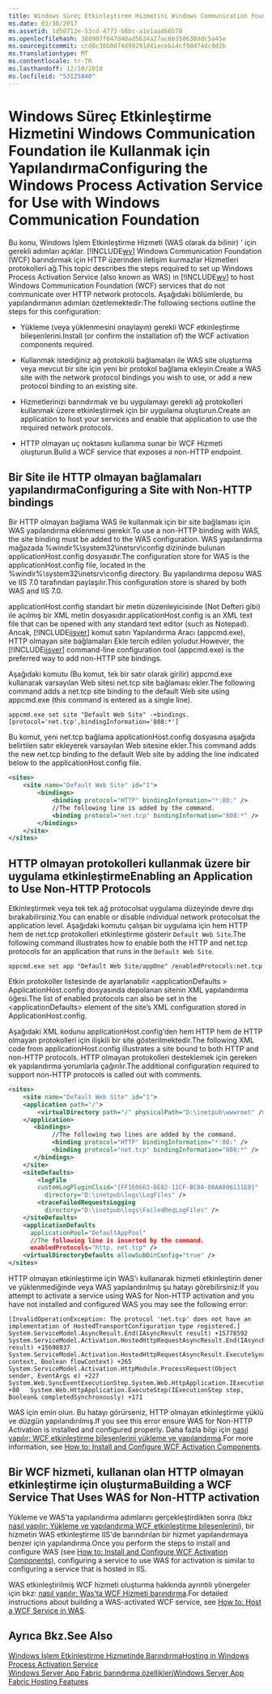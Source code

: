 ```yaml
---
title: Windows Süreç Etkinleştirme Hizmetini Windows Communication Foundation ile Kullanmak için Yapılandırma
ms.date: 03/30/2017
ms.assetid: 1d50712e-53cd-4773-b8bc-a1e1aad66b78
ms.openlocfilehash: 388907f847d40ad5634a27ac6b350638ddc5a45e
ms.sourcegitcommit: ccd8c36b0d74d99291d41aceb14cf98d74dc9d2b
ms.translationtype: MT
ms.contentlocale: tr-TR
ms.lasthandoff: 12/10/2018
ms.locfileid: "53125840"
---
```

# <a name="configuring-the-windows-process-activation-service-for-use-with-windows-communication-foundation"></a><span data-ttu-id="220d7-102">Windows Süreç Etkinleştirme Hizmetini Windows Communication Foundation ile Kullanmak için Yapılandırma</span><span class="sxs-lookup"><span data-stu-id="220d7-102">Configuring the Windows Process Activation Service for Use with Windows Communication Foundation</span></span>
<span data-ttu-id="220d7-103">Bu konu, Windows İşlem Etkinleştirme Hizmeti (WAS olarak da bilinir) ' için gerekli adımları açıklar. [!INCLUDE[wv](../../../../includes/wv-md.md)] Windows Communication Foundation (WCF) barındırmak için HTTP üzerinden iletişim kurmazlar Hizmetleri protokolleri ağ.</span><span class="sxs-lookup"><span data-stu-id="220d7-103">This topic describes the steps required to set up Windows Process Activation Service (also known as WAS) in [!INCLUDE[wv](../../../../includes/wv-md.md)] to host Windows Communication Foundation (WCF) services that do not communicate over HTTP network protocols.</span></span> <span data-ttu-id="220d7-104">Aşağıdaki bölümlerde, bu yapılandırmanın adımları özetlemektedir:</span><span class="sxs-lookup"><span data-stu-id="220d7-104">The following sections outline the steps for this configuration:</span></span>  
  
-   <span data-ttu-id="220d7-105">Yükleme (veya yüklenmesini onaylayın) gerekli WCF etkinleştirme bileşenlerini.</span><span class="sxs-lookup"><span data-stu-id="220d7-105">Install (or confirm the installation of) the WCF activation components required.</span></span>  
  
-   <span data-ttu-id="220d7-106">Kullanmak istediğiniz ağ protokolü bağlamaları ile WAS site oluşturma veya mevcut bir site için yeni bir protokol bağlama ekleyin.</span><span class="sxs-lookup"><span data-stu-id="220d7-106">Create a WAS site with the network protocol bindings you wish to use, or add a new protocol binding to an existing site.</span></span>  
  
-   <span data-ttu-id="220d7-107">Hizmetlerinizi barındırmak ve bu uygulamayı gerekli ağ protokolleri kullanmak üzere etkinleştirmek için bir uygulama oluşturun.</span><span class="sxs-lookup"><span data-stu-id="220d7-107">Create an application to host your services and enable that application to use the required network protocols.</span></span>  
  
-   <span data-ttu-id="220d7-108">HTTP olmayan uç noktasını kullanıma sunar bir WCF Hizmeti oluşturun.</span><span class="sxs-lookup"><span data-stu-id="220d7-108">Build a WCF service that exposes a non-HTTP endpoint.</span></span>  
  
## <a name="configuring-a-site-with-non-http-bindings"></a><span data-ttu-id="220d7-109">Bir Site ile HTTP olmayan bağlamaları yapılandırma</span><span class="sxs-lookup"><span data-stu-id="220d7-109">Configuring a Site with Non-HTTP bindings</span></span>  
 <span data-ttu-id="220d7-110">Bir HTTP olmayan bağlama WAS ile kullanmak için bir site bağlaması için WAS yapılandırma eklenmesi gerekir.</span><span class="sxs-lookup"><span data-stu-id="220d7-110">To use a non-HTTP binding with WAS, the site binding must be added to the WAS configuration.</span></span> <span data-ttu-id="220d7-111">WAS yapılandırma mağazada %windir%\system32\inetsrv\config dizininde bulunan applicationHost.config dosyasıdır.</span><span class="sxs-lookup"><span data-stu-id="220d7-111">The configuration store for WAS is the applicationHost.config file, located in the %windir%\system32\inetsrv\config directory.</span></span> <span data-ttu-id="220d7-112">Bu yapılandırma deposu WAS ve IIS 7.0 tarafından paylaşılır.</span><span class="sxs-lookup"><span data-stu-id="220d7-112">This configuration store is shared by both WAS and IIS 7.0.</span></span>  
  
 <span data-ttu-id="220d7-113">applicationHost.config standart bir metin düzenleyicisinde (Not Defteri gibi) ile açılmış bir XML metin dosyasıdır.</span><span class="sxs-lookup"><span data-stu-id="220d7-113">applicationHost.config is an XML text file that can be opened with any standard text editor (such as Notepad).</span></span> <span data-ttu-id="220d7-114">Ancak, [!INCLUDE[iisver](../../../../includes/iisver-md.md)] komut satırı Yapılandırma Aracı (appcmd.exe), HTTP olmayan site bağlamaları Ekle tercih edilen yoludur.</span><span class="sxs-lookup"><span data-stu-id="220d7-114">However, the [!INCLUDE[iisver](../../../../includes/iisver-md.md)] command-line configuration tool (appcmd.exe) is the preferred way to add non-HTTP site bindings.</span></span>  
  
 <span data-ttu-id="220d7-115">Aşağıdaki komutu (Bu komut, tek bir satır olarak girilir) appcmd.exe kullanarak varsayılan Web sitesi net.tcp site bağlaması ekler.</span><span class="sxs-lookup"><span data-stu-id="220d7-115">The following command adds a net.tcp site binding to the default Web site using appcmd.exe (this command is entered as a single line).</span></span>  
  
```console  
appcmd.exe set site "Default Web Site" -+bindings.[protocol='net.tcp',bindingInformation='808:*']  
```  
  
 <span data-ttu-id="220d7-116">Bu komut, yeni net.tcp bağlama applicationHost.config dosyasına aşağıda belirtilen satır ekleyerek varsayılan Web sitesine ekler.</span><span class="sxs-lookup"><span data-stu-id="220d7-116">This command adds the new net.tcp binding to the default Web site by adding the line indicated below to the applicationHost.config file.</span></span>  
  
```xml  
<sites>  
    <site name="Default Web Site" id="1">  
        <bindings>  
            <binding protocol="HTTP" bindingInformation="*:80:" />  
            //The following line is added by the command.  
            <binding protocol="net.tcp" bindingInformation="808:*" />  
        </bindings>  
    </site>  
</sites>  
```  
  
## <a name="enabling-an-application-to-use-non-http-protocols"></a><span data-ttu-id="220d7-117">HTTP olmayan protokolleri kullanmak üzere bir uygulama etkinleştirme</span><span class="sxs-lookup"><span data-stu-id="220d7-117">Enabling an Application to Use Non-HTTP Protocols</span></span>  
 <span data-ttu-id="220d7-118">Etkinleştirmek veya tek tek ağ protocolsat uygulama düzeyinde devre dışı bırakabilirsiniz.</span><span class="sxs-lookup"><span data-stu-id="220d7-118">You can enable or disable individual network protocolsat the application level.</span></span> <span data-ttu-id="220d7-119">Aşağıdaki komutu çalışan bir uygulama için hem HTTP hem de net.tcp protokolleri etkinleştirme gösterir `Default Web Site`.</span><span class="sxs-lookup"><span data-stu-id="220d7-119">The following command illustrates how to enable both the HTTP and net.tcp protocols for an application that runs in the `Default Web Site`.</span></span>  
  
```console  
appcmd.exe set app "Default Web Site/appOne" /enabledProtocols:net.tcp  
```  
  
 <span data-ttu-id="220d7-120">Etkin protokoller listesinde de ayarlanabilir \<applicationDefaults > ApplicationHost.config dosyasında depolanan sitenin XML yapılandırma öğesi.</span><span class="sxs-lookup"><span data-stu-id="220d7-120">The list of enabled protocols can also be set in the \<applicationDefaults> element of the site’s XML configuration stored in ApplicationHost.config.</span></span>  
  
 <span data-ttu-id="220d7-121">Aşağıdaki XML kodunu applicationHost.config'den hem HTTP hem de HTTP olmayan protokolleri için ilişkili bir site gösterilmektedir.</span><span class="sxs-lookup"><span data-stu-id="220d7-121">The following XML code from applicationHost.config illustrates a site bound to both HTTP and non-HTTP protocols.</span></span> <span data-ttu-id="220d7-122">HTTP olmayan protokolleri desteklemek için gereken ek yapılandırma yorumlarla çağırılır.</span><span class="sxs-lookup"><span data-stu-id="220d7-122">The additional configuration required to support non-HTTP protocols is called out with comments.</span></span>  
  
```xml  
<sites>  
    <site name="Default Web Site" id="1">  
    <application path="/">  
        <virtualDirectory path="/" physicalPath="D:\inetpub\wwwroot" />  
    </application>  
       <bindings>  
            //The following two lines are added by the command.  
            <binding protocol="HTTP" bindingInformation="*:80:" />  
            <binding protocol="net.tcp" bindingInformation="808:*" />  
       </bindings>  
    </site>  
    <siteDefaults>  
        <logFile   
        customLogPluginClsid="{FF160663-DE82-11CF-BC0A-00AA006111E0}"  
          directory="D:\inetpub\logs\LogFiles" />  
        <traceFailedRequestsLogging   
          directory="D:\inetpub\logs\FailedReqLogFiles" />  
    </siteDefaults>  
    <applicationDefaults   
      applicationPool="DefaultAppPool"   
      //The following line is inserted by the command.  
      enabledProtocols="http, net.tcp" />  
    <virtualDirectoryDefaults allowSubDirConfig="true" />  
</sites>  
```  
  
 <span data-ttu-id="220d7-123">HTTP olmayan etkinleştirme için WAS'ı kullanarak hizmeti etkinleştirin dener ve yüklenmediğinde veya WAS yapılandırılmış şu hatayı görebilirsiniz:</span><span class="sxs-lookup"><span data-stu-id="220d7-123">If you attempt to activate a service using WAS for Non-HTTP activation and you have not installed and configured WAS you may see the following error:</span></span>  
  
```output  
[InvalidOperationException: The protocol 'net.tcp' does not have an implementation of HostedTransportConfiguration type registered.]   System.ServiceModel.AsyncResult.End(IAsyncResult result) +15778592   System.ServiceModel.Activation.HostedHttpRequestAsyncResult.End(IAsyncResult result) +15698937   System.ServiceModel.Activation.HostedHttpRequestAsyncResult.ExecuteSynchronous(HttpApplication context, Boolean flowContext) +265   System.ServiceModel.Activation.HttpModule.ProcessRequest(Object sender, EventArgs e) +227   System.Web.SyncEventExecutionStep.System.Web.HttpApplication.IExecutionStep.Execute() +80   System.Web.HttpApplication.ExecuteStep(IExecutionStep step, Boolean& completedSynchronously) +171  
```  
  
 <span data-ttu-id="220d7-124">WAS için emin olun. Bu hatayı görürseniz, HTTP olmayan etkinleştirme yüklü ve düzgün yapılandırılmış.</span><span class="sxs-lookup"><span data-stu-id="220d7-124">If you see this error ensure WAS for Non-HTTP Activation is installed and configured properly.</span></span> <span data-ttu-id="220d7-125">Daha fazla bilgi için [nasıl yapılır: WCF etkinleştirme bileşenlerini yükleme ve yapılandırma](../../../../docs/framework/wcf/feature-details/how-to-install-and-configure-wcf-activation-components.md).</span><span class="sxs-lookup"><span data-stu-id="220d7-125">For more information, see [How to: Install and Configure WCF Activation Components](../../../../docs/framework/wcf/feature-details/how-to-install-and-configure-wcf-activation-components.md).</span></span>  
  
## <a name="building-a-wcf-service-that-uses-was-for-non-http-activation"></a><span data-ttu-id="220d7-126">Bir WCF hizmeti, kullanan olan HTTP olmayan etkinleştirme için oluşturma</span><span class="sxs-lookup"><span data-stu-id="220d7-126">Building a WCF Service That Uses WAS for Non-HTTP activation</span></span>  
 <span data-ttu-id="220d7-127">Yükleme ve WAS'ta yapılandırma adımlarını gerçekleştirdikten sonra (bkz [nasıl yapılır: Yükleme ve yapılandırma WCF etkinleştirme bileşenlerini](../../../../docs/framework/wcf/feature-details/how-to-install-and-configure-wcf-activation-components.md)), bir hizmetin WAS etkinleştirme IIS'de barındırılan bir hizmet yapılandırmaya benzer için yapılandırma.</span><span class="sxs-lookup"><span data-stu-id="220d7-127">Once you perform the steps to install and configure WAS (see [How to: Install and Configure WCF Activation Components](../../../../docs/framework/wcf/feature-details/how-to-install-and-configure-wcf-activation-components.md)), configuring a service to use WAS for activation is similar to configuring a service that is hosted in IIS.</span></span>  
  
 <span data-ttu-id="220d7-128">WAS etkinleştirilmiş WCF hizmeti oluşturma hakkında ayrıntılı yönergeler için bkz: [nasıl yapılır: Was'ta WCF Hizmeti barındırma](../../../../docs/framework/wcf/feature-details/how-to-host-a-wcf-service-in-was.md).</span><span class="sxs-lookup"><span data-stu-id="220d7-128">For detailed instructions about building a WAS-activated WCF service, see [How to: Host a WCF Service in WAS](../../../../docs/framework/wcf/feature-details/how-to-host-a-wcf-service-in-was.md).</span></span>  
  
## <a name="see-also"></a><span data-ttu-id="220d7-129">Ayrıca Bkz.</span><span class="sxs-lookup"><span data-stu-id="220d7-129">See Also</span></span>  
 [<span data-ttu-id="220d7-130">Windows İşlem Etkinleştirme Hizmetinde Barındırma</span><span class="sxs-lookup"><span data-stu-id="220d7-130">Hosting in Windows Process Activation Service</span></span>](../../../../docs/framework/wcf/feature-details/hosting-in-windows-process-activation-service.md)  
 [<span data-ttu-id="220d7-131">Windows Server App Fabric barındırma özellikleri</span><span class="sxs-lookup"><span data-stu-id="220d7-131">Windows Server App Fabric Hosting Features</span></span>](https://go.microsoft.com/fwlink/?LinkId=201276)
